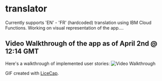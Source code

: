 # translator
Currently supports 'EN' - 'FR' (hardcoded) translation using IBM Cloud Functions. Working on visual representation of the app....


## Video Walkthrough of the app as of April 2nd @ 12:14 GMT



Here's a walkthrough of implemented user stories:
<img src= 'https://i.imgur.com/pFYYaJV.gif' title='Video Walkthrough' width='' alt='Video Walkthrough' />

GIF created with [LiceCap](http://www.cockos.com/licecap/).
